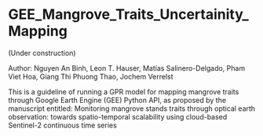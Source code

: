 # GEE_Mangrove_Traits_Uncertainity_Mapping

(Under construction)

Author: Nguyen An Binh, Leon T. Hauser, Matías Salinero-Delgado, Pham Viet Hoa, Giang Thi Phuong Thao, Jochem Verrelst

This is a guideline of running a GPR model for mapping mangrove traits through Google Earth Engine (GEE) Python API, as proposed by the manuscript entitled: Monitoring mangrove stands traits through optical earth observation: towards spatio-temporal scalability using cloud-based Sentinel-2 continuous time series
